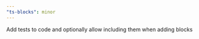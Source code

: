 ```yaml
---
"ts-blocks": minor
---
```


Add tests to code and optionally allow including them when adding blocks
